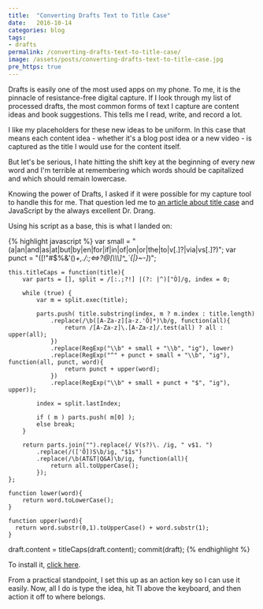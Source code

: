 ```yaml
---
title:  "Converting Drafts Text to Title Case"
date:   2016-10-14
categories: blog
tags:
- drafts
permalink: /converting-drafts-text-to-title-case/
image: /assets/posts/converting-drafts-text-to-title-case.jpg
pre_https: true
---
```

Drafts is easily one of the most used apps on my phone. To me, it is the pinnacle of resistance-free digital capture. If I look through my list of processed drafts, the most common forms of text I capture are content ideas and book suggestions. This tells me I read, write, and record a lot. 
<!--more-->

I like my placeholders for these new ideas to be uniform. In this case that means each content idea - whether it's a blog post idea or a new video - is captured as the title I would use for the content itself.

But let's be serious, I hate hitting the shift key at the beginning of every new word and I'm terrible at remembering which words should be capitalized and which should remain lowercase.

Knowing the power of Drafts, I asked if it were possible for my capture tool to handle this for me. That question led me to [an article about title case](http://leancrew.com/all-this/2015/06/title-case-in-drafts/) and JavaScript by the always excellent Dr. Drang.

Using his script as a base, this is what I landed on:

{% highlight javascript %}
var small = "(a|an|and|as|at|but|by|en|for|if|in|of|on|or|the|to|v[.]?|via|vs[.]?)";
    var punct = "([!\"#$%&'()*+,./:;<=>?@[\\\\\\]^_`{|}~-]*)";
  
    this.titleCaps = function(title){
        var parts = [], split = /[:.;?!] |(?: |^)["Ò]/g, index = 0;
        
        while (true) {
            var m = split.exec(title);

            parts.push( title.substring(index, m ? m.index : title.length)
                .replace(/\b([A-Za-z][a-z.'Õ]*)\b/g, function(all){
                    return /[A-Za-z]\.[A-Za-z]/.test(all) ? all : upper(all);
                })
                .replace(RegExp("\\b" + small + "\\b", "ig"), lower)
                .replace(RegExp("^" + punct + small + "\\b", "ig"), function(all, punct, word){
                    return punct + upper(word);
                })
                .replace(RegExp("\\b" + small + punct + "$", "ig"), upper));
            
            index = split.lastIndex;
            
            if ( m ) parts.push( m[0] );
            else break;
        }
        
        return parts.join("").replace(/ V(s?)\. /ig, " v$1. ")
            .replace(/(['Õ])S\b/ig, "$1s")
            .replace(/\b(AT&T|Q&A)\b/ig, function(all){
                return all.toUpperCase();
            });
    };
    
    function lower(word){
        return word.toLowerCase();
    }
    
    function upper(word){
      return word.substr(0,1).toUpperCase() + word.substr(1);
    }

draft.content = titleCaps(draft.content);
commit(draft);
{% endhighlight %}

To install it, [click here](x-drafts4://x-callback-url/import_action?v=2&tintColor=%5B%0A%0A%5D&shouldConfirm=0&logLevel=1&uuid=FB119A8F-ED30-4CE9-8A5A-CFBC5DE8147D&disposition=0&actionSteps=%5B%0A%20%20%7B%0A%20%20%20%20%22scriptText%22%20%3A%20%22%5C%2F%5C%2F%20Script%20steps%20run%20short%20Javascripts%5Cn%5C%2F%5C%2F%20For%20documentation%20and%20examples%2C%20visit%3A%5Cn%5C%2F%5C%2F%20http%3A%5C%2F%5C%2Fhelp.agiletortoise.com%5Cn%5Cnvar%20small%20%3D%20%5C%22%28a%7Can%7Cand%7Cas%7Cat%7Cbut%7Cby%7Cen%7Cfor%7Cif%7Cin%7Cof%7Con%7Cor%7Cthe%7Cto%7Cv%5B.%5D%3F%7Cvia%7Cvs%5B.%5D%3F%29%5C%22%3B%5Cn%5Ctvar%20punct%20%3D%20%5C%22%28%5B%21%5C%5C%5C%22%23%24%25%26%27%28%29%2A%2B%2C.%5C%2F%3A%3B%3C%3D%3E%3F%40%5B%5C%5C%5C%5C%5C%5C%5C%5C%5C%5C%5C%5C%5D%5E_%60%7B%7C%7D~-%5D%2A%29%5C%22%3B%5Cn%20%20%5Cn%5Ctthis.titleCaps%20%3D%20function%28title%29%7B%5Cn%5Ct%5Ctvar%20parts%20%3D%20%5B%5D%2C%20split%20%3D%20%5C%2F%5B%3A.%3B%3F%21%5D%20%7C%28%3F%3A%20%7C%5E%29%5B%5C%22%C3%92%5D%5C%2Fg%2C%20index%20%3D%200%3B%5Cn%5Ct%5Ct%5Cn%5Ct%5Ctwhile%20%28true%29%20%7B%5Cn%5Ct%5Ct%5Ctvar%20m%20%3D%20split.exec%28title%29%3B%5Cn%5Cn%5Ct%5Ct%5Ctparts.push%28%20title.substring%28index%2C%20m%20%3F%20m.index%20%3A%20title.length%29%5Cn%5Ct%5Ct%5Ct%5Ct.replace%28%5C%2F%5C%5Cb%28%5BA-Za-z%5D%5Ba-z.%27%C3%95%5D%2A%29%5C%5Cb%5C%2Fg%2C%20function%28all%29%7B%5Cn%5Ct%5Ct%5Ct%5Ct%5Ctreturn%20%5C%2F%5BA-Za-z%5D%5C%5C.%5BA-Za-z%5D%5C%2F.test%28all%29%20%3F%20all%20%3A%20upper%28all%29%3B%5Cn%5Ct%5Ct%5Ct%5Ct%7D%29%5Cn%5Ct%5Ct%5Ct%5Ct.replace%28RegExp%28%5C%22%5C%5C%5C%5Cb%5C%22%20%2B%20small%20%2B%20%5C%22%5C%5C%5C%5Cb%5C%22%2C%20%5C%22ig%5C%22%29%2C%20lower%29%5Cn%5Ct%5Ct%5Ct%5Ct.replace%28RegExp%28%5C%22%5E%5C%22%20%2B%20punct%20%2B%20small%20%2B%20%5C%22%5C%5C%5C%5Cb%5C%22%2C%20%5C%22ig%5C%22%29%2C%20function%28all%2C%20punct%2C%20word%29%7B%5Cn%5Ct%5Ct%5Ct%5Ct%5Ctreturn%20punct%20%2B%20upper%28word%29%3B%5Cn%5Ct%5Ct%5Ct%5Ct%7D%29%5Cn%5Ct%5Ct%5Ct%5Ct.replace%28RegExp%28%5C%22%5C%5C%5C%5Cb%5C%22%20%2B%20small%20%2B%20punct%20%2B%20%5C%22%24%5C%22%2C%20%5C%22ig%5C%22%29%2C%20upper%29%29%3B%5Cn%5Ct%5Ct%5Ct%5Cn%5Ct%5Ct%5Ctindex%20%3D%20split.lastIndex%3B%5Cn%5Ct%5Ct%5Ct%5Cn%5Ct%5Ct%5Ctif%20%28%20m%20%29%20parts.push%28%20m%5B0%5D%20%29%3B%5Cn%5Ct%5Ct%5Ctelse%20break%3B%5Cn%5Ct%5Ct%7D%5Cn%5Ct%5Ct%5Cn%5Ct%5Ctreturn%20parts.join%28%5C%22%5C%22%29.replace%28%5C%2F%20V%28s%3F%29%5C%5C.%20%5C%2Fig%2C%20%5C%22%20v%241.%20%5C%22%29%5Cn%5Ct%5Ct%5Ct.replace%28%5C%2F%28%5B%27%C3%95%5D%29S%5C%5Cb%5C%2Fig%2C%20%5C%22%241s%5C%22%29%5Cn%5Ct%5Ct%5Ct.replace%28%5C%2F%5C%5Cb%28AT%26T%7CQ%26A%29%5C%5Cb%5C%2Fig%2C%20function%28all%29%7B%5Cn%5Ct%5Ct%5Ct%5Ctreturn%20all.toUpperCase%28%29%3B%5Cn%5Ct%5Ct%5Ct%7D%29%3B%5Cn%5Ct%7D%3B%5Cn%20%20%20%20%5Cn%5Ctfunction%20lower%28word%29%7B%5Cn%5Ct%5Ctreturn%20word.toLowerCase%28%29%3B%5Cn%5Ct%7D%5Cn%20%20%20%20%5Cn%5Ctfunction%20upper%28word%29%7B%5Cn%5Ct%20%20return%20word.substr%280%2C1%29.toUpperCase%28%29%20%2B%20word.substr%281%29%3B%5Cn%5Ct%7D%5Cn%5Cndraft.content%20%3D%20titleCaps%28draft.content%29%3B%5Cncommit%28draft%29%3B%5Cn%22%2C%0A%20%20%20%20%22actionStepType%22%20%3A%20%22Script%22%0A%20%20%7D%0A%5D&description=&modifiedAt=2016-10-13%2014%3A03%3A20%20%2B0000&name=Title%20Case&iconImageName=action_script
).

From a practical standpoint, I set this up as an action key so I can use it easily. Now, all I do is type the idea, hit TI above the keyboard, and then action it off to where belongs.
